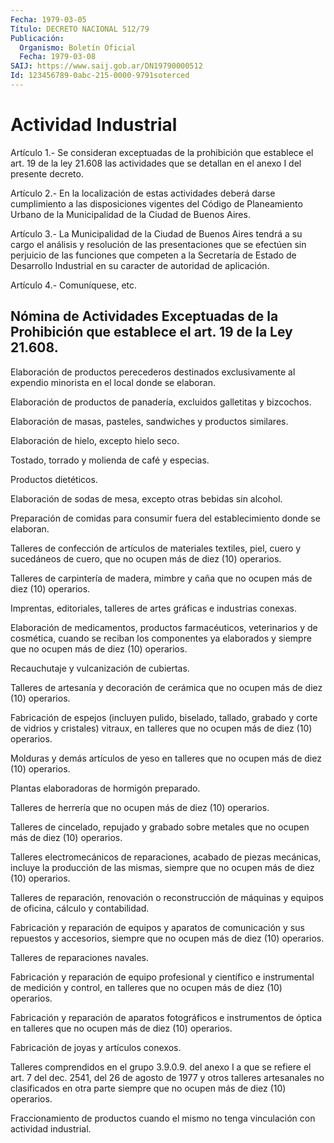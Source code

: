 ```yaml
---
Fecha: 1979-03-05
Título: DECRETO NACIONAL 512/79
Publicación:
  Organismo: Boletín Oficial
  Fecha: 1979-03-08
SAIJ: https://www.saij.gob.ar/DN19790000512
Id: 123456789-0abc-215-0000-9791soterced
---
```

# Actividad Industrial

<a id="1"></a>
Artículo  1.-  Se  consideran  exceptuadas  de  la  prohibición  que establece  el  art.  19  de  la  ley  21.608  las actividades que se detallan en el anexo I del presente decreto.

<a id="2"></a>
Artículo  2.-  En  la localización de estas actividades deberá darse cumplimiento a las disposiciones vigentes del Código de Planeamiento Urbano de la Municipalidad de la Ciudad de Buenos Aires.

<a id="3"></a>
Artículo  3.- La Municipalidad de la Ciudad de Buenos Aires tendrá a su cargo el  análisis  y  resolución  de  las  presentaciones que se efectúen sin perjuicio de las funciones que competen a la Secretaría de Estado de Desarrollo Industrial en su caracter  de  autoridad  de aplicación.

<a id="4"></a>
Artículo 4.- Comuníquese, etc.

## Nómina de Actividades Exceptuadas de la Prohibición que establece el art. 19 de la Ley 21.608.

<a id="1"></a>
Elaboración  de  productos  perecederos destinados exclusivamente al expendio minorista en el local donde se elaboran.

Elaboración  de  productos  de  panadería,   excluidos  galletitas y bizcochos.

Elaboración  de masas, pasteles, sandwiches y  productos  similares.

Elaboración de hielo, excepto hielo seco.

Tostado, torrado y molienda de café y especias.

Productos dietéticos.

Elaboración de  sodas  de  mesa,  excepto otras bebidas sin alcohol.

Preparación de comidas para consumir fuera del establecimiento donde se elaboran.

Talleres de confección de artículos  de  materiales  textiles, piel, cuero  y  sucedáneos  de  cuero,  que  no  ocupen  más de diez  (10) operarios.

Talleres de carpintería de madera, mimbre y caña que  no  ocupen más de diez (10) operarios.

Imprentas,  editoriales,  talleres  de  artes  gráficas e industrias conexas.

Elaboración de medicamentos, productos farmacéuticos, veterinarios y de  cosmética,  cuando  se reciban los componentes  ya  elaborados y siempre que no ocupen más de diez (10) operarios.

Recauchutaje y vulcanización de cubiertas.

Talleres de artesanía y decoración  de cerámica que no ocupen más de diez (10) operarios.

Fabricación de espejos (incluyen pulido, biselado, tallado, grabado y corte de vidrios y cristales) vitraux,  en  talleres que no ocupen más de diez (10) operarios.

Molduras y demás artículos de yeso en talleres  que no ocupen más de diez (10) operarios.

Plantas elaboradoras de hormigón preparado.

Talleres  de  herrería  que  no  ocupen más de diez (10)  operarios.

Talleres  de cincelado, repujado y  grabado  sobre  metales  que  no ocupen más de diez (10) operarios.

Talleres  electromecánicos    de  reparaciones,  acabado  de  piezas mecánicas, incluye la producción  de  las  mismas,  siempre  que  no ocupen más de diez (10) operarios.

Talleres  de  reparación,  renovación o reconstrucción de máquinas y equipos de oficina, cálculo y contabilidad.

Fabricación y reparación de equipos y aparatos de comunicación y sus repuestos y accesorios, siempre  que  no  ocupen  más  de  diez (10) operarios.

Talleres de reparaciones navales.

Fabricación  y  reparación  de  equipo  profesional  y  científico e instrumental de medición y control, en talleres que no ocupen más de diez (10) operarios.

Fabricación y reparación de aparatos fotográficos e instrumentos  de óptica  en  talleres  que  no  ocupen  más  de  diez (10) operarios.

Fabricación de joyas y artículos conexos.

Talleres  comprendidos en el grupo 3.9.0.9. del anexo  I  a  que  se refiere el  art.  7 del dec. 2541, del 26 de agosto de 1977 y otros talleres artesanales  no  clasificados  en otra parte siempre que no ocupen más de diez (10) operarios.

Fraccionamiento de productos cuando el mismo  no  tenga  vinculación con actividad industrial.